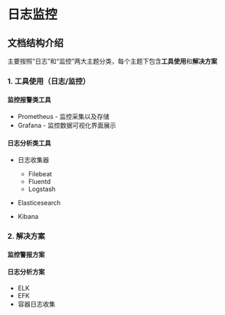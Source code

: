 ﻿# 日志监控

## 文档结构介绍

主要按照“日志”和“监控”两大主题分类，每个主题下包含**工具使用**和**解决方案**

### 1. 工具使用（日志/监控）

#### 监控报警类工具

* Prometheus - 监控采集以及存储
* Grafana - 监控数据可视化界面展示

#### 日志分析类工具

* 日志收集器
  * Filebeat
  * Fluentd
  * Logstash

* Elasticesearch
* Kibana

### 2. 解决方案

#### 监控警报方案

#### 日志分析方案

* ELK
* EFK
* 容器日志收集


